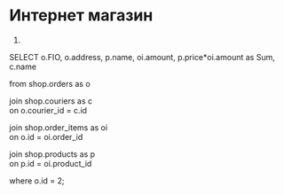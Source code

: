 # Интернет магазин
1.
SELECT o.FIO, o.address, p.name, oi.amount, p.price*oi.amount as Sum, c.name   

from shop.orders as o  

join shop.couriers as c  
on o.courier_id = c.id  

join shop.order_items as oi  
on o.id = oi.order_id  

join shop.products as p  
on p.id = oi.product_id  

where o.id = 2;  
